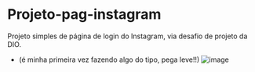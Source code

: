 # Projeto-pag-instagram
Projeto simples de página de login do Instagram, via desafio de projeto da DIO.
- (é minha primeira vez fazendo algo do tipo, pega leve!!)
![image](https://user-images.githubusercontent.com/101916119/179569932-97c9e0fc-60f8-44be-b653-c7282c274901.png)
